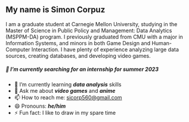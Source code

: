 ## My name is Simon Corpuz
I am a graduate student at Carnegie Mellon University, studying in the Master of Science in Public Policy and Management: Data Analytics (MSPPM-DA) program. I previously graduated from CMU with a major in Information Systems, and minors in both Game Design and Human-Computer Interaction. I have plenty of experience analyzing large data sources, creating databases, and developing video games.

##### 🔭 I’m currently searching for an internship for summer 2023
- 🌱 I’m currently learning **_data analysis_** skills
- 💬 Ask me about **_video games_** and **_anime_**
- 📫 How to reach me: sicorp560@gmail.com
- 😄 Pronouns: **_he/him_**
- ⚡ Fun fact: I like to draw in my spare time

<!--
**SiCorp560/SiCorp560** is a ✨ _special_ ✨ repository because its `README.md` (this file) appears on your GitHub profile.

Here are some ideas to get you started:
-->
